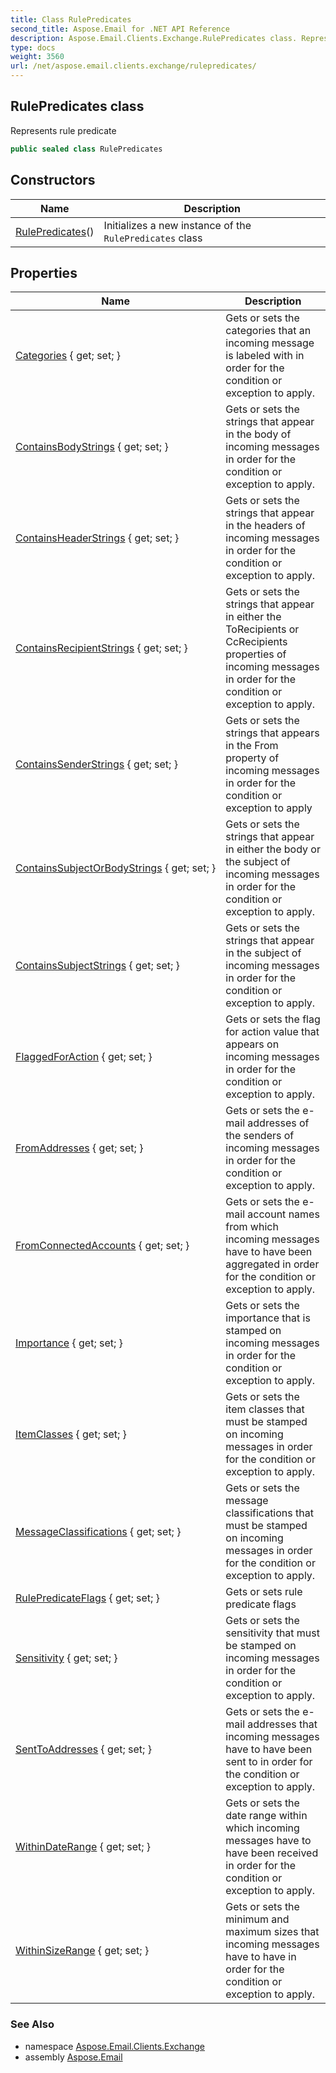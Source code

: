 ```yaml
---
title: Class RulePredicates
second_title: Aspose.Email for .NET API Reference
description: Aspose.Email.Clients.Exchange.RulePredicates class. Represents rule predicate
type: docs
weight: 3560
url: /net/aspose.email.clients.exchange/rulepredicates/
---
```

## RulePredicates class

Represents rule predicate

```csharp
public sealed class RulePredicates
```

## Constructors

| Name | Description |
| --- | --- |
| [RulePredicates](rulepredicates/)() | Initializes a new instance of the `RulePredicates` class |

## Properties

| Name | Description |
| --- | --- |
| [Categories](../../aspose.email.clients.exchange/rulepredicates/categories/) { get; set; } | Gets or sets the categories that an incoming message is labeled with in order for the condition or exception to apply. |
| [ContainsBodyStrings](../../aspose.email.clients.exchange/rulepredicates/containsbodystrings/) { get; set; } | Gets or sets the strings that appear in the body of incoming messages in order for the condition or exception to apply. |
| [ContainsHeaderStrings](../../aspose.email.clients.exchange/rulepredicates/containsheaderstrings/) { get; set; } | Gets or sets the strings that appear in the headers of incoming messages in order for the condition or exception to apply. |
| [ContainsRecipientStrings](../../aspose.email.clients.exchange/rulepredicates/containsrecipientstrings/) { get; set; } | Gets or sets the strings that appear in either the ToRecipients or CcRecipients properties of incoming messages in order for the condition or exception to apply. |
| [ContainsSenderStrings](../../aspose.email.clients.exchange/rulepredicates/containssenderstrings/) { get; set; } | Gets or sets the strings that appears in the From property of incoming messages in order for the condition or exception to apply |
| [ContainsSubjectOrBodyStrings](../../aspose.email.clients.exchange/rulepredicates/containssubjectorbodystrings/) { get; set; } | Gets or sets the strings that appear in either the body or the subject of incoming messages in order for the condition or exception to apply. |
| [ContainsSubjectStrings](../../aspose.email.clients.exchange/rulepredicates/containssubjectstrings/) { get; set; } | Gets or sets the strings that appear in the subject of incoming messages in order for the condition or exception to apply. |
| [FlaggedForAction](../../aspose.email.clients.exchange/rulepredicates/flaggedforaction/) { get; set; } | Gets or sets the flag for action value that appears on incoming messages in order for the condition or exception to apply. |
| [FromAddresses](../../aspose.email.clients.exchange/rulepredicates/fromaddresses/) { get; set; } | Gets or sets the e-mail addresses of the senders of incoming messages in order for the condition or exception to apply. |
| [FromConnectedAccounts](../../aspose.email.clients.exchange/rulepredicates/fromconnectedaccounts/) { get; set; } | Gets or sets the e-mail account names from which incoming messages have to have been aggregated in order for the condition or exception to apply. |
| [Importance](../../aspose.email.clients.exchange/rulepredicates/importance/) { get; set; } | Gets or sets the importance that is stamped on incoming messages in order for the condition or exception to apply. |
| [ItemClasses](../../aspose.email.clients.exchange/rulepredicates/itemclasses/) { get; set; } | Gets or sets the item classes that must be stamped on incoming messages in order for the condition or exception to apply. |
| [MessageClassifications](../../aspose.email.clients.exchange/rulepredicates/messageclassifications/) { get; set; } | Gets or sets the message classifications that must be stamped on incoming messages in order for the condition or exception to apply. |
| [RulePredicateFlags](../../aspose.email.clients.exchange/rulepredicates/rulepredicateflags/) { get; set; } | Gets or sets rule predicate flags |
| [Sensitivity](../../aspose.email.clients.exchange/rulepredicates/sensitivity/) { get; set; } | Gets or sets the sensitivity that must be stamped on incoming messages in order for the condition or exception to apply. |
| [SentToAddresses](../../aspose.email.clients.exchange/rulepredicates/senttoaddresses/) { get; set; } | Gets or sets the e-mail addresses that incoming messages have to have been sent to in order for the condition or exception to apply. |
| [WithinDateRange](../../aspose.email.clients.exchange/rulepredicates/withindaterange/) { get; set; } | Gets or sets the date range within which incoming messages have to have been received in order for the condition or exception to apply. |
| [WithinSizeRange](../../aspose.email.clients.exchange/rulepredicates/withinsizerange/) { get; set; } | Gets or sets the minimum and maximum sizes that incoming messages have to have in order for the condition or exception to apply. |

### See Also

* namespace [Aspose.Email.Clients.Exchange](../../aspose.email.clients.exchange/)
* assembly [Aspose.Email](../../)


